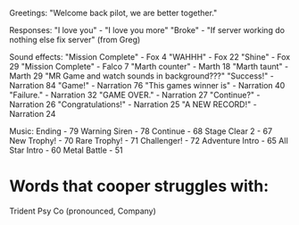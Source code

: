 Greetings:
"Welcome back pilot, we are better together."

Responses:
"I love you" - "I love you more"
"Broke" - "If server working do nothing else fix server" (from Greg)

Sound effects:
"Mission Complete" - Fox 4
"WAHHH" - Fox 22
"Shine" - Fox 29
"Mission Complete" - Falco 7
"Marth counter" - Marth 18
"Marth taunt" - Marth 29
"MR Game and watch sounds in background???"
"Success!" - Narration 84
"Game!" - Narration 76
"This games winner is" - Narration 40
"Failure." - Narration 32
"GAME OVER." - Narration 27
"Continue?" - Narration 26
"Congratulations!" - Narration 25
"A NEW RECORD!" - Narration 24

Music:
Ending - 79
Warning Siren - 78
Continue - 68
Stage Clear 2 - 67
New Trophy! - 70
Rare Trophy! - 71
Challenger! - 72
Adventure Intro - 65
All Star Intro - 60
Metal Battle - 51

# Words that cooper struggles with:
Trident
Psy
Co (pronounced, Company)